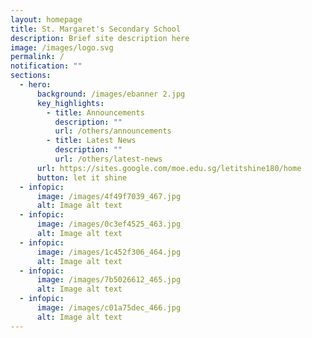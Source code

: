 ```yaml
---
layout: homepage
title: St. Margaret's Secondary School
description: Brief site description here
image: /images/logo.svg
permalink: /
notification: ""
sections:
  - hero:
      background: /images/ebanner 2.jpg
      key_highlights:
        - title: Announcements
          description: ""
          url: /others/announcements
        - title: Latest News
          description: ""
          url: /others/latest-news
      url: https://sites.google.com/moe.edu.sg/letitshine180/home
      button: let it shine
  - infopic:
      image: /images/4f49f7039_467.jpg
      alt: Image alt text
  - infopic:
      image: /images/0c3ef4525_463.jpg
      alt: Image alt text
  - infopic:
      image: /images/1c452f306_464.jpg
      alt: Image alt text
  - infopic:
      image: /images/7b5026612_465.jpg
      alt: Image alt text
  - infopic:
      image: /images/c01a75dec_466.jpg
      alt: Image alt text
---
```

